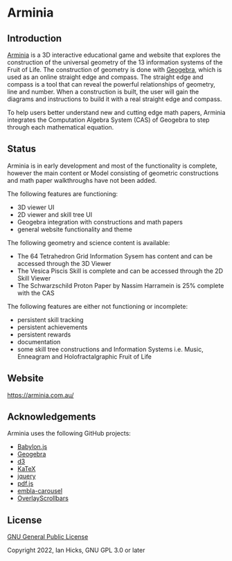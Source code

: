 # Arminia

## Introduction

[Arminia](https://arminia.com.au/) is a 3D interactive educational game and website that explores the construction of the universal geometry of the 13 information systems of the Fruit of Life. The construction of geometry is done with [Geogebra](https://www.geogebra.org/), which is used as an online straight edge and compass. The straight edge and compass is a tool that can reveal the powerful relationships of geometry, line and number. When a construction is built, the user will gain the diagrams and instructions to build it with a real straight edge and compass.

To help users better understand new and cutting edge math papers, Arminia integrates the Computation Algebra System (CAS) of Geogebra to step through each mathematical equation.

## Status

Arminia is in early development and most of the functionality is complete, however the main content or Model consisting of geometric constructions and math paper walkthroughs have not been added. 

The following features are functioning:
- 3D viewer UI
- 2D viewer and skill tree UI
- Geogebra integration with constructions and math papers
- general website functionality and theme

The following geometry and science content is available:
- The 64 Tetrahedron Grid Information Sysem has content and can be accessed through the 3D Viewer
- The Vesica Piscis Skill is complete and can be accessed through the 2D Skill Viewer
- The Schwarzschild Proton Paper by Nassim Harramein is 25% complete with the CAS

The following features are either not functioning or incomplete:
- persistent skill tracking
- persistent achievements
- persistent rewards
- documentation
- some skill tree constructions and Information Systems i.e. Music, Enneagram and Holofractalgraphic Fruit of Life

## Website

https://arminia.com.au/

## Acknowledgements

Arminia uses the following GitHub projects:
- [Babylon.js](https://github.com/BabylonJS)
- [Geogebra](https://github.com/geogebra/geogebra)
- [d3](https://github.com/d3/d3)
- [KaTeX](https://github.com/KaTeX/KaTeX)
- [jquery](https://github.com/jquery/jquery)
- [pdf.js](https://github.com/mozilla/pdf.js/)
- [embla-carousel](https://github.com/davidjerleke/embla-carousel)
- [OverlayScrollbars](https://github.com/KingSora/OverlayScrollbars)


## License

[GNU General Public License](http://www.gnu.org/licenses/)

Copyright 2022, Ian Hicks, GNU GPL 3.0 or later



